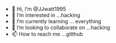 - 👋 Hi, I’m @JJwatt1995
- 👀 I’m interested in ...hacking
- 🌱 I’m currently learning ... everything 
- 💞️ I’m looking to collaborate on ...hacking
- 📫 How to reach me ...gitthub

<!---
JJwatt1995/JJwatt1995 is a ✨ special ✨ repository because its `README.md` (this file) appears on your GitHub profile.
You can click the Preview link to take a look at your changes.
--->
